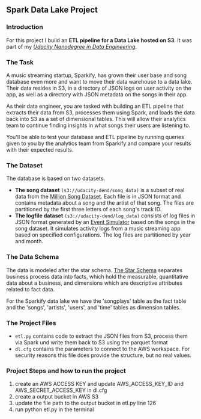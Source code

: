 ## Spark Data Lake Project

### Introduction
For this project I build an **ETL pipeline for a Data Lake hosted on S3**. It was part of my *[Udacity Nanodegree in Data Engineering](https://www.udacity.com/course/data-engineer-nanodegree--nd027)*.

### The Task
A music streaming startup, Sparkify, has grown their user base and song database even more and want to move their data warehouse to a data lake. Their data resides in S3, in a directory of JSON logs on user activity on the app, as well as a directory with JSON metadata on the songs in their app.

As their data engineer, you are tasked with building an ETL pipeline that extracts their data from S3, processes them using Spark, and loads the data back into S3 as a set of dimensional tables. This will allow their analytics team to continue finding insights in what songs their users are listening to.

You'll be able to test your database and ETL pipeline by running queries given to you by the analytics team from Sparkify and compare your results with their expected results.


### The Dataset
The database is based on two datasets. 
- **The song dataset** `(s3://udacity-dend/song_data)` is a subset of real data from the [Million Song Dataset](http://millionsongdataset.com/). Each file is in JSON format and contains metadata about a song and the artist of that song. The files are partitioned by the first three letters of each song's track ID. 
- **The logfile dataset** `(s3://udacity-dend/log_data)` consists of log files in JSON format generated by an [Event Simulator](https://github.com/Interana/eventsim) based on the songs in the song dataset. It simulates activity logs from a music streaming app based on specified configurations. The log files are partitioned by year and month.

### The Data Schema

The data is modeled after the star schema. [The Star Schema](https://en.wikipedia.org/wiki/Star_schema) separates business process data into facts, which hold the measurable, quantitative data about a business, and dimensions which are descriptive attributes related to fact data. 

For the Sparkify data lake we have the 'songplays' table as the fact table and the 'songs', 'artists', 'users', and 'time' tables as dimension tables.

### The Project Files

- `etl.py` contains code to extract the JSON files from S3, process them via Spark und write them back to S3 using the parquet format
- `dl.cfg` contains the parameters to connect to the AWS workspace. For security reasons this file does provide the structure, but no real values.

### Project Steps and how to run the project 

1. create an AWS ACCESS KEY and update AWS_ACCESS_KEY_ID and AWS_SECRET_ACCESS_KEY in dl.cfg
2. create a output bucket in AWS S3
3. update the file path to the output bucket in etl.py line 126
4. run python etl.py in the terminal
